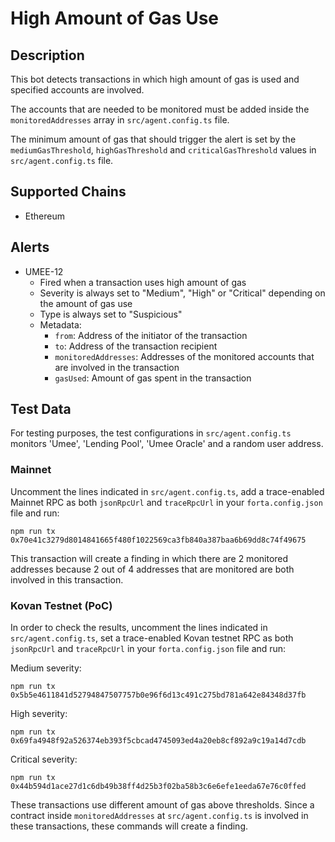 # High Amount of Gas Use

## Description

This bot detects transactions in which high amount of gas is used and specified accounts are involved.

The accounts that are needed to be monitored must be added inside the `monitoredAddresses` array in `src/agent.config.ts` file.

The minimum amount of gas that should trigger the alert is set by the `mediumGasThreshold`, `highGasThreshold` and `criticalGasThreshold` values in `src/agent.config.ts` file.

## Supported Chains

- Ethereum

## Alerts

- UMEE-12
  - Fired when a transaction uses high amount of gas
  - Severity is always set to "Medium", "High" or "Critical" depending on the amount of gas use
  - Type is always set to "Suspicious"
  - Metadata:
    - `from`: Address of the initiator of the transaction
    - `to`: Address of the transaction recipient
    - `monitoredAddresses`: Addresses of the monitored accounts that are involved in the transaction
    - `gasUsed`: Amount of gas spent in the transaction

## Test Data

For testing purposes, the test configurations in `src/agent.config.ts` monitors 'Umee', 'Lending Pool', 'Umee Oracle' and a random user address.

### Mainnet

Uncomment the lines indicated in `src/agent.config.ts`, add a trace-enabled Mainnet RPC as both `jsonRpcUrl` and `traceRpcUrl` in your `forta.config.json` file and run:

```
npm run tx 0x70e41c3279d8014841665f480f1022569ca3fb840a387baa6b69dd8c74f49675
```

This transaction will create a finding in which there are 2 monitored addresses because 2 out of 4 addresses that are monitored are both involved in this transaction.

### Kovan Testnet (PoC)

In order to check the results, uncomment the lines indicated in `src/agent.config.ts`, set a trace-enabled Kovan testnet RPC as both `jsonRpcUrl` and `traceRpcUrl` in your `forta.config.json` file and run:

Medium severity:

```
npm run tx 0x5b5e4611841d52794847507757b0e96f6d13c491c275bd781a642e84348d37fb
```

High severity:

```
npm run tx 0x69fa4948f92a526374eb393f5cbcad4745093ed4a20eb8cf892a9c19a14d7cdb
```

Critical severity:

```
npm run tx 0x44b594d1ace27d1c6db49b38ff4d25b3f02ba58b3c6e6efe1eeda67e76c0ffed
```

These transactions use different amount of gas above thresholds. Since a contract inside `monitoredAddresses` at `src/agent.config.ts` is involved in these transactions, these commands will create a finding.
